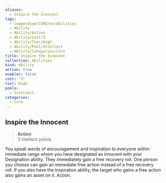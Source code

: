 ```yaml
---
aliases:
  - Inspire the Innocent
tags:
  - Compendium/CSRD/en/Abilities
  - Ability
  - Ability/Action
  - Ability/Cost/3
  - Ability/Tier/High
  - Ability/Pool/Intellect
  - Ability/Categories/Cure
title: Inspire the Innocent
collection: Abilities
kind: Ability
action: true
enabler: false
cost: '3'
tier: High
pools:
  - Intellect
categories:
  - Cure
---
```

## Inspire the Innocent  
>**Action**  
>3 Intellect points
  
You speak words of encouragement and inspiration to everyone within immediate range whom you have designated as innocent with your Designation ability. They immediately gain a free recovery roll. One person you choose can gain an immediate free action instead of a free recovery roll. If you also have the Inspiration ability, the target who gains a free action also gains an asset on it. Action.
